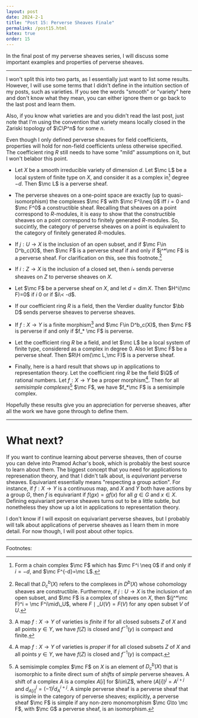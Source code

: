 ```yaml
---
layout: post
date: 2024-2-1
title: "Post 15: Perverse Sheaves Finale"
permalink: /post15.html
katex: true
order: 15
---
```


In the final post of my perverse sheaves series, I will discuss some important examples and properties of perverse sheaves.

---

I won't split this into two parts, as I essentially just want to list some results. However, I will use some terms that I didn't define in the intuition section of my posts, such as varieties. If you see the words "smooth" or "variety" here and don't know what they mean, you can either ignore them or go back to the last post and learn them.

Also, if you know what varieties are and you didn't read the last post, just note that I'm using the convention that variety means locally closed in the Zariski topology of $\C\P^n$ for some $n$.

Even though I only defined perverse sheaves for field coefficients, properties will hold for non-field coefficients unless otherwise specified. The coefficient ring $R$ still needs to have some "mild" assumptions on it, but I won't belabor this point.

- Let $X$ be a smooth irreducible variety of dimension $d$. Let $\mc L$ be a local system of finite type on $X$, and consider it as a complex in[^indegree] degree $-d$. Then $\mc L$ is a perverse sheaf.

[^indegree]: Form a chain complex $\mc F$ which has $\mc F^i \neq 0$ if and only if $i=-d$, and $\mc F^{-d}=\mc L$.

- The perverse sheaves on a one-point space are exactly (up to quasi-isomorphism) the complexes $\mc F$ with $\mc F^i\neq 0$ iff $i=0$ and $\mc F^0$ a constructible sheaf. Recalling that sheaves on a point correspond to $R$-modules, it is easy to show that the constructible sheaves on a point correspond to finitely generated $R$-modules. So, succintly, the category of perverse sheaves on a point is equivalent to the category of finitely generated $R$-modules.

- If $j:U\to X$ is the inclusion of an open subset, and if $\mc F\in D^b_c(X)$, then $\mc F$ is a perverse sheaf if and only if $j^*\mc F$ is a perverse sheaf. For clarification on this, see this footnote.[^openembed]

[^openembed]: Recall that $D^b_c(X)$ refers to the complexes in $D^b(X)$ whose cohomology sheaves are constructible. Furthermore, if $j:U\to X$ is the inclusion of an open subset, and $\mc F$ is a complex of sheaves on $X$, then $(j^*\mc F)^i = \mc F^i\mid\_U$, where $F\mid\_U(V) = F(V)$ for any open subset $V$ of $U$.

- If $i:Z\to X$ is the inclusion of a closed set, then $i_*$ sends perverse sheaves on $Z$ to perverse sheaves on $X$.

- Let $\mc F$ be a perverse sheaf on $X$, and let $d=\dim X$. Then $H^i(\mc F)=0$ if $i\>0$ or if $i\< -d$.

- If our coefficient ring $R$ is a field, then the Verdier duality functor $\bb D$ sends perverse sheaves to perverse sheaves.

- If $f:X\to Y$ is a finite morphism[^finmorph] and $\mc F\in D^b_c(X)$, then $\mc F$ is perverse if and only if $f_* \mc F$ is perverse.

[^finmorph]: A map $f:X\to Y$ of varieties is *finite* if for all closed subsets $Z$ of $X$ and all points $y\in Y$, we have $f(Z)$ is closed and $f^{-1}(y)$ is compact and finite.

- Let the coefficient ring $R$ be a field, and let $\mc L$ be a local system of finite type, considered as a complex in degree 0. Also let $\mc F$ be a perverse sheaf. Then $R\H om(\mc L,\mc F)$ is a perverse sheaf.

- Finally, here is a hard result that shows up in applications to representation theory. Let the coefficient ring $R$ be the field $\Q$ of rational numbers. Let $f:X\to Y$ be a proper morphism[^proper]. Then for all *semisimple complexes*[^semis] $\mc F$, we have $f_*\mc F$ is a semisimple complex.

[^proper]: A map $f:X\to Y$ of varieties is *proper* if for all closed subsets $Z$ of $X$ and all points $y\in Y$, we have $f(Z)$ is closed and $f^{-1}(y)$ is compact.

[^semis]: A semisimple complex $\mc F$ on $X$ is an element of $D^b_c(X)$ that is isomorphic to a finite direct sum of *shifts* of *simple* perverse sheaves. A shift of a complex $A$ is a complex $A[i]$ for $i\in\Z$, where $(A[i])^j = A^{i+j}$ and $d_{A[i]}^j = (-1)^jd_A^{i+j}$. A simple perverse sheaf is a perverse sheaf that is simple in the category of perverse sheaves; explicitly, a perverse sheaf $\mc F$ is simple if any non-zero monomorphism $\mc G\to \mc F$, with $\mc G$ a perverse sheaf, is an isomorphism.

Hopefully these results give you an appreciation for perverse sheaves, after all the work we have gone through to define them.

---

# What next?

If you want to continue learning about perverse sheaves, then of course you can delve into Pramod Achar's book, which is probably the best source to learn about them. The biggest concept that you need for applications to represenation theory, and that I didn't talk about, is *equivariant* perverse sheaves. Equivariant essentially means "respecting a group action". For instance, if $f:X\to Y$ is a continuous map, and $X$ and $Y$ both have actions by a group $G$, then $f$ is equivariant if $f(gx)=gf(x)$ for all $g\in G$ and $x\in X$. Defining equivariant perverse sheaves turns out to be a little subtle, but nonetheless they show up a lot in applications to representation theory.

I don't know if I will exposit on equivariant perverse sheaves, but I probably will talk about applications of perverse sheaves as I learn them in more detail. For now though, I will post about other topics.

---

Footnotes: